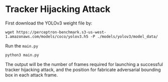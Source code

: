 # Tracker Hijacking Attack
First download the YOLOv3 weight file by:
```
wget https://perceptron-benchmark.s3-us-west-1.amazonaws.com/models/coco/yolov3.h5 -P ./models/yolov3/model_data/
```
Run the `main.py`
```
python3 main.py
```
The output will be the number of frames required for launching a successful tracker hijacking attack, and the position for fabricate adversarial bounding box in each attack frame. 
